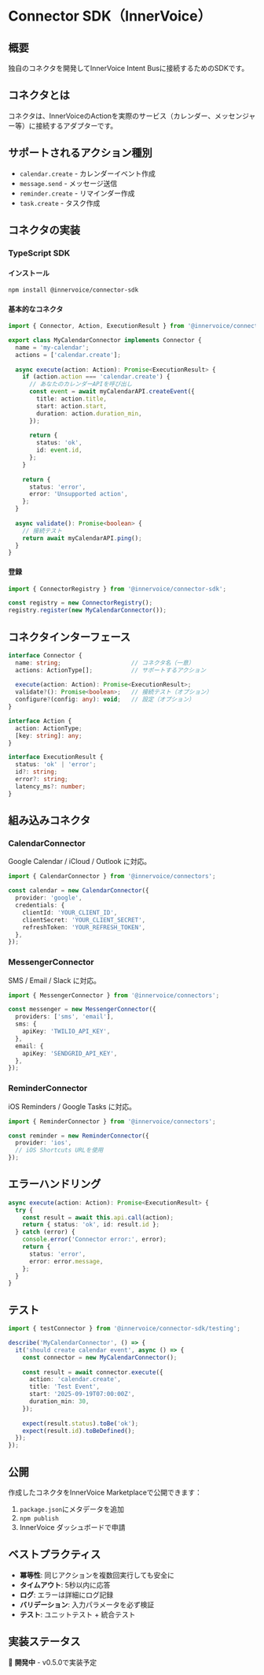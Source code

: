 # Connector SDK（InnerVoice）

## 概要
独自のコネクタを開発してInnerVoice Intent Busに接続するためのSDKです。

## コネクタとは
コネクタは、InnerVoiceのActionを実際のサービス（カレンダー、メッセンジャー等）に接続するアダプターです。

## サポートされるアクション種別

- `calendar.create` - カレンダーイベント作成
- `message.send` - メッセージ送信
- `reminder.create` - リマインダー作成
- `task.create` - タスク作成

## コネクタの実装

### TypeScript SDK

#### インストール
```bash
npm install @innervoice/connector-sdk
```

#### 基本的なコネクタ
```typescript
import { Connector, Action, ExecutionResult } from '@innervoice/connector-sdk';

export class MyCalendarConnector implements Connector {
  name = 'my-calendar';
  actions = ['calendar.create'];
  
  async execute(action: Action): Promise<ExecutionResult> {
    if (action.action === 'calendar.create') {
      // あなたのカレンダーAPIを呼び出し
      const event = await myCalendarAPI.createEvent({
        title: action.title,
        start: action.start,
        duration: action.duration_min,
      });
      
      return {
        status: 'ok',
        id: event.id,
      };
    }
    
    return {
      status: 'error',
      error: 'Unsupported action',
    };
  }
  
  async validate(): Promise<boolean> {
    // 接続テスト
    return await myCalendarAPI.ping();
  }
}
```

#### 登録
```typescript
import { ConnectorRegistry } from '@innervoice/connector-sdk';

const registry = new ConnectorRegistry();
registry.register(new MyCalendarConnector());
```

## コネクタインターフェース

```typescript
interface Connector {
  name: string;                    // コネクタ名（一意）
  actions: ActionType[];           // サポートするアクション
  
  execute(action: Action): Promise<ExecutionResult>;
  validate?(): Promise<boolean>;   // 接続テスト（オプション）
  configure?(config: any): void;   // 設定（オプション）
}

interface Action {
  action: ActionType;
  [key: string]: any;
}

interface ExecutionResult {
  status: 'ok' | 'error';
  id?: string;
  error?: string;
  latency_ms?: number;
}
```

## 組み込みコネクタ

### CalendarConnector
Google Calendar / iCloud / Outlook に対応。

```typescript
import { CalendarConnector } from '@innervoice/connectors';

const calendar = new CalendarConnector({
  provider: 'google',
  credentials: {
    clientId: 'YOUR_CLIENT_ID',
    clientSecret: 'YOUR_CLIENT_SECRET',
    refreshToken: 'YOUR_REFRESH_TOKEN',
  },
});
```

### MessengerConnector
SMS / Email / Slack に対応。

```typescript
import { MessengerConnector } from '@innervoice/connectors';

const messenger = new MessengerConnector({
  providers: ['sms', 'email'],
  sms: {
    apiKey: 'TWILIO_API_KEY',
  },
  email: {
    apiKey: 'SENDGRID_API_KEY',
  },
});
```

### ReminderConnector
iOS Reminders / Google Tasks に対応。

```typescript
import { ReminderConnector } from '@innervoice/connectors';

const reminder = new ReminderConnector({
  provider: 'ios',
  // iOS Shortcuts URLを使用
});
```

## エラーハンドリング

```typescript
async execute(action: Action): Promise<ExecutionResult> {
  try {
    const result = await this.api.call(action);
    return { status: 'ok', id: result.id };
  } catch (error) {
    console.error('Connector error:', error);
    return {
      status: 'error',
      error: error.message,
    };
  }
}
```

## テスト

```typescript
import { testConnector } from '@innervoice/connector-sdk/testing';

describe('MyCalendarConnector', () => {
  it('should create calendar event', async () => {
    const connector = new MyCalendarConnector();
    
    const result = await connector.execute({
      action: 'calendar.create',
      title: 'Test Event',
      start: '2025-09-19T07:00:00Z',
      duration_min: 30,
    });
    
    expect(result.status).toBe('ok');
    expect(result.id).toBeDefined();
  });
});
```

## 公開

作成したコネクタをInnerVoice Marketplaceで公開できます：

1. `package.json`にメタデータを追加
2. `npm publish`
3. InnerVoice ダッシュボードで申請

## ベストプラクティス

- **冪等性**: 同じアクションを複数回実行しても安全に
- **タイムアウト**: 5秒以内に応答
- **ログ**: エラーは詳細にログ記録
- **バリデーション**: 入力パラメータを必ず検証
- **テスト**: ユニットテスト + 統合テスト

## 実装ステータス
🚧 **開発中** - v0.5.0で実装予定
